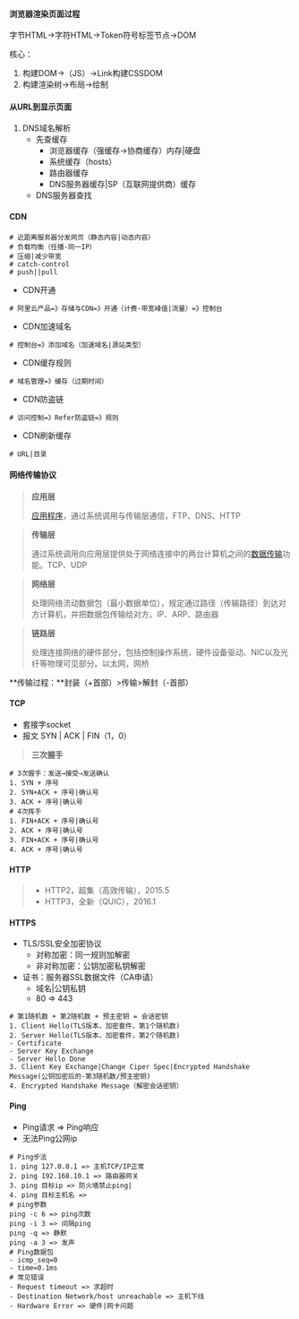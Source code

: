 #### 浏览器渲染页面过程

字节HTML→字符HTML→Token符号标签节点→DOM

核心：

1. 构建DOM→（JS）→Link构建CSSDOM
2. 构建渲染树→布局→绘制

#### 从URL到显示页面

1. DNS域名解析
   - 先查缓存
     - 浏览器缓存（强缓存→协商缓存）内存|硬盘
     - 系统缓存（hosts）
     - 路由器缓存
     - DNS服务器缓存|SP（互联网提供商）缓存
   - DNS服务器查找


#### CDN

~~~shell
# 近距离服务器分发网页（静态内容|动态内容）
# 负载均衡（任播-同一IP）
# 压缩|减少带宽
# catch-control
# push||pull
~~~

- CDN开通

```shell
# 阿里云产品=》存储与CDN=》开通（计费-带宽峰值|流量）=》控制台
```

- CDN加速域名

```shell
# 控制台=》添加域名（加速域名|源站类型）
```

- CDN缓存规则

```shell
# 域名管理=》缓存（过期时间）
```

- CDN防盗链

```shell
# 访问控制=》Refer防盗链=》规则
```

- CDN刷新缓存

```shell
# URL|目录
```

#### 网络传输协议

> **应用层**
>
> [应用程序]()，通过系统调用与传输层通信，FTP、DNS、HTTP

> **传输层**
>
> 通过系统调用向应用层提供处于网络连接中的两台计算机之间的[数据传输]()功能。TCP、UDP

> **网络层**
>
> 处理网络流动数据包（最小数据单位），规定通过路径（传输路径）到达对方计算机，并把数据包传输给对方。IP、ARP、路由器

> **链路层**
>
> 处理连接网络的硬件部分，包括控制操作系统、硬件设备驱动、NIC以及光纤等物理可见部分。以太网，网桥

**传输过程：**封装（+首部）>传输>解封（-首部）

#### TCP

- 套接字socket
- 报文 SYN | ACK | FIN（1，0）

> **三次握手**

~~~shell
# 3次握手：发送→接受→发送确认
1. SYN + 序号
2. SYN+ACK + 序号|确认号
3. ACK + 序号|确认号
# 4次挥手
1. FIN+ACK + 序号|确认号
2. ACK + 序号|确认号
3. FIN+ACK + 序号|确认号
4. ACK + 序号|确认号
~~~

#### HTTP

> - HTTP2，超集（高效传输），2015.5
> - HTTP3，全新（QUIC），2016.1

#### HTTPS

- TLS/SSL安全加密协议
  - 对称加密：同一规则加解密
  - 非对称加密：公钥加密私钥解密
- 证书：服务器SSL数据文件（CA申请）
  - 域名|公钥私钥
  - 80 => 443

~~~shell
# 第1随机数 + 第2随机数 + 预主密钥 = 会话密钥
1. Client Hello(TLS版本，加密套件，第1个随机数)
2. Server Hello(TLS版本，加密套件，第2个随机数)
- Certificate
- Server Key Exchange
- Server Hello Done
3. Client Key Exchange|Change Ciper Spec|Encrypted Handshake Message(公钥加密后的-第3随机数/预主密钥)
4. Encrypted Handshake Message（解密会话密钥）
~~~

#### Ping

- Ping请求 => Ping响应
- 无法Ping公网ip

~~~shell
# Ping步法
1. ping 127.0.0.1 => 主机TCP/IP正常
2. ping 192.168.10.1 => 路由器网关
3. ping 目标ip => 防火墙禁止ping|
4. ping 目标主机名 => 
# ping参数
ping -c 6 => ping次数
ping -i 3 => 间隔ping
ping -q => 静默
ping -a 3 => 发声
# Ping数据包
- icmp_seq=0
- time=0.1ms
# 常见错误
- Request timeout => 求超时
- Destination Network/host unreachable => 主机下线
- Hardware Error => 硬件|网卡问题
~~~

